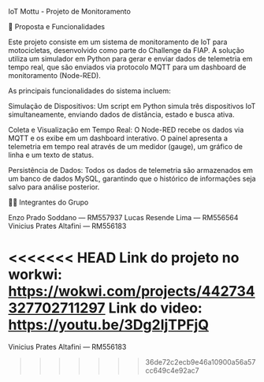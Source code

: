 IoT Mottu - Projeto de Monitoramento

📝 Proposta e Funcionalidades

Este projeto consiste em um sistema de monitoramento de IoT para motocicletas, desenvolvido como parte do Challenge da FIAP. A solução utiliza um simulador em Python para gerar e enviar dados de telemetria em tempo real, que são enviados via protocolo MQTT para um dashboard de monitoramento (Node-RED).

As principais funcionalidades do sistema incluem:

Simulação de Dispositivos: Um script em Python simula três dispositivos IoT simultaneamente, enviando dados de distância, estado e busca ativa.

Coleta e Visualização em Tempo Real: O Node-RED recebe os dados via MQTT e os exibe em um dashboard interativo. O painel apresenta a telemetria em tempo real através de um medidor (gauge), um gráfico de linha e um texto de status.

Persistência de Dados: Todos os dados de telemetria são armazenados em um banco de dados MySQL, garantindo que o histórico de informações seja salvo para análise posterior.

👩‍💻 Integrantes do Grupo

Enzo Prado Soddano — RM557937
Lucas Resende Lima — RM556564
Vinicius Prates Altafini — RM556183

<<<<<<< HEAD
Link do projeto no workwi: https://wokwi.com/projects/442734327702711297
Link do video: https://youtu.be/3Dg2IjTPFjQ
=======
Vinicius Prates Altafini — RM556183
>>>>>>> 36de72c2ecb9e46a10900a56a57cc649c4e92ac7
